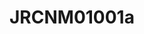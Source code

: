 # JRCNM01001a
<a name="material" />
<script type="application/ld+json">

  {
    "@context": "https://schema.org/",
    "@type": "ChemicalSubstance",
    "http://purl.org/dc/terms/conformsTo":
      {
        "@type": "CreativeWork",
        "@id": "https://bioschemas.org/profiles/ChemicalSubstance/0.4-RELEASE/"
      },
    "@id": "https://egonw.github.io/nanowiki/nanowiki371.html#material",
    "name": "JRCNM01001a",
    "sameAs: "http://127.0.0.1/mediawiki/index.php/Special:URIResolver/JRCNM01001a"
  }
</script>

